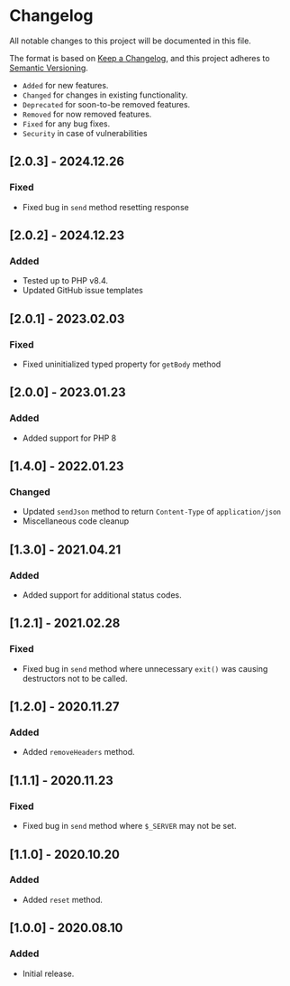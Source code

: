 # Changelog

All notable changes to this project will be documented in this file.

The format is based on [Keep a Changelog](https://keepachangelog.com/en/1.0.0/),
and this project adheres to [Semantic Versioning](https://semver.org/spec/v2.0.0.html).

- `Added` for new features.
- `Changed` for changes in existing functionality.
- `Deprecated` for soon-to-be removed features.
- `Removed` for now removed features.
- `Fixed` for any bug fixes.
- `Security` in case of vulnerabilities

## [2.0.3] - 2024.12.26

### Fixed

- Fixed bug in `send` method resetting response

## [2.0.2] - 2024.12.23

### Added

- Tested up to PHP v8.4.
- Updated GitHub issue templates

## [2.0.1] - 2023.02.03

### Fixed

- Fixed uninitialized typed property for `getBody` method

## [2.0.0] - 2023.01.23

### Added

- Added support for PHP 8

## [1.4.0] - 2022.01.23

### Changed

- Updated `sendJson` method to return `Content-Type` of `application/json`
- Miscellaneous code cleanup

## [1.3.0] - 2021.04.21

### Added

- Added support for additional status codes.

## [1.2.1] - 2021.02.28

### Fixed

- Fixed bug in `send` method where unnecessary `exit()` was causing destructors not to be called.

## [1.2.0] - 2020.11.27

### Added

- Added `removeHeaders` method.

## [1.1.1] - 2020.11.23

### Fixed

- Fixed bug in `send` method where `$_SERVER` may not be set.

## [1.1.0] - 2020.10.20

### Added

- Added `reset` method.

## [1.0.0] - 2020.08.10

### Added

- Initial release.
